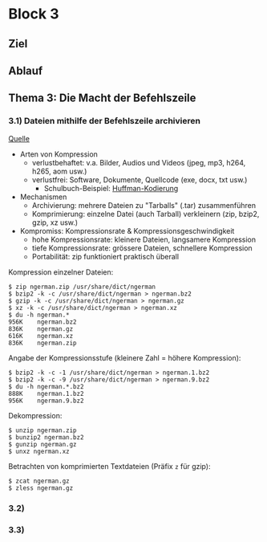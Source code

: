 # Block 3

## Ziel

## Ablauf

## Thema 3: Die Macht der Befehlszeile

### 3.1) Dateien mithilfe der Befehlszeile archivieren

[Quelle](https://learning.lpi.org/de/learning-materials/010-160/3/3.1/3.1_01/)

- Arten von Kompression
    - verlustbehaftet: v.a. Bilder, Audios und Videos (jpeg, mp3, h264, h265, aom usw.)
    - verlustfrei: Software, Dokumente, Quellcode (exe, docx, txt usw.)
        - Schulbuch-Beispiel: [Huffman-Kodierung](https://www.paedubucher.ch/articles/dfde-huffman/)
- Mechanismen
    - Archivierung: mehrere Dateien zu "Tarballs" (.tar) zusammenführen
    - Komprimierung: einzelne Datei (auch Tarball) verkleinern (zip, bzip2, gzip, xz usw.)
- Kompromiss: Kompressionsrate & Kompressionsgeschwindigkeit
    - hohe Kompressionsrate: kleinere Dateien, langsamere Kompression
    - tiefe Kompressionsrate: grössere Dateien, schnellere Kompression
    - Portabilität: zip funktioniert praktisch überall

Kompression einzelner Dateien:

    $ zip ngerman.zip /usr/share/dict/ngerman
    $ bzip2 -k -c /usr/share/dict/ngerman > ngerman.bz2
    $ gzip -k -c /usr/share/dict/ngerman > ngerman.gz
    $ xz -k -c /usr/share/dict/ngerman > ngerman.xz
    $ du -h ngerman.*
    956K    ngerman.bz2
    836K    ngerman.gz
    616K    ngerman.xz
    836K    ngerman.zip

Angabe der Kompressionsstufe (kleinere Zahl = höhere Kompression):

    $ bzip2 -k -c -1 /usr/share/dict/ngerman > ngerman.1.bz2
    $ bzip2 -k -c -9 /usr/share/dict/ngerman > ngerman.9.bz2
    $ du -h ngerman.*.bz2
    888K    ngerman.1.bz2
    956K    ngerman.9.bz2

Dekompression:

    $ unzip ngerman.zip
    $ bunzip2 ngerman.bz2
    $ gunzip ngerman.gz
    $ unxz ngerman.xz

Betrachten von komprimierten Textdateien (Präfix `z` für gzip):

    $ zcat ngerman.gz
    $ zless ngerman.gz

### 3.2)

### 3.3)